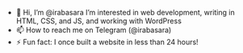 - 👋 Hi, I’m @irabasara I’m interested in web development, writing in HTML, CSS, and JS, and working with WordPress
- 📫 How to reach me on Telegram (@irabasara)
- ⚡ Fun fact: I once built a website in less than 24 hours!

